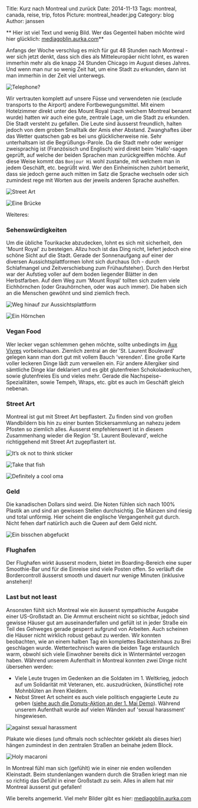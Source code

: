 Title: Kurz nach Montreal und zurück 
Date: 2014-11-13
Tags: montreal, canada, reise, trip, fotos 
Picture: montreal_header.jpg
Category: blog
Author: janssen

** Hier ist viel Text und wenig Bild. Wer das Gegenteil haben möchte wird hier glücklich: [mediagoblin.aurka.com](http://mediagoblin.aurka.com/mediagoblin/mg.fcgi/u/janssen/collection/09-12-november-2014-in-montreal/ "mediagoblin.aurka.com")**

Anfangs der Woche verschlug es mich für gut 48 Stunden nach Montreal - wer sich jetzt denkt, dass sich dies als Mitteleuropäer nicht lohnt, es waren immerhin mehr als die knapp 24 Stunden Chicago im August dieses Jahres. Und wenn man nur so wenig Zeit hat, um eine Stadt zu erkunden, dann ist man immerhin in der Zeit viel unterwegs.

![Telephone?](http://mediagoblin.aurka.com/mgoblin_media/media_entries/609/ABC9531.medium.jpg)

Wir vertrauten komplett auf unsere Füsse und verwendeten nie (exclude transports to the Airport) andere Fortbewegungsmittel. Mit einem Hotelzimmer direkt unter des Mount Royal (nach welchem Montreal benannt wurde) hatten wir auch eine gute, zentrale Lage, um die Stadt zu erkunden. Die Stadt versteht zu gefallen. Die Leute sind äusserst freundlich, halten jedoch von dem groben Smalltalk der Amis eher Abstand. Zwanghaftes über das Wetter quatschen gab es bei uns glücklicherweise nie. Sehr unterhaltsam ist die Begrüßungs-Parole. Da die Stadt mehr oder weniger zweisprachig ist (Französisch und Englisch) wird direkt beim 'Hallo'-sagen geprüft, auf welche der beiden Sprachen man zurückgreiffen möchte. Auf diese Weise kommt das `Bonjour Hi` wohl zustande, mit welchem man in jedem Geschäft, etc. begrüßt wird. Wer den Einheimischen zuhört bemerkt, dass sie jedoch gerne auch mitten im Satz die Sprache wechseln oder sich zumindest rege mit Worten aus der jeweils anderen Sprache aushelfen.

![Street Art](http://mediagoblin.aurka.com/mgoblin_media/media_entries/589/ABC9385.medium.jpg)

![Eine Brücke](http://mediagoblin.aurka.com/mgoblin_media/media_entries/591/ABC9393.medium.jpg)


Weiteres:


### Sehenswürdigkeiten

Um die übliche Tourikacke abzudecken, lohnt es sich mit sicherheit, den 'Mount Royal' zu besteigen. Allzu hoch ist das Ding nicht, liefert jedoch eine schöne Sicht auf die Stadt. Gerade der Sonnenaufgang auf einer der diversen Aussichtsplattformen lohnt sich durchaus (Ich - durch Schlafmangel und Zeitverschiebung zum Frühaufsteher). Durch den Herbst war der Aufstieg voller auf dem boden liegender Blätter in den Herbstfarben. Auf dem Weg zum 'Mount Royal' tollten sich zudem viele Eichhörnchen (oder Grauhörnchen, oder was auch immer). Die haben sich an die Menschen gewöhnt und sind ziemlich frech.

![Weg hinauf zur Aussichtsplattform](http://mediagoblin.aurka.com/mgoblin_media/media_entries/579/ABC9327.medium.jpg)

![Ein Hörnchen](http://mediagoblin.aurka.com/mgoblin_media/media_entries/578/ABC9316.medium.jpg)

### Vegan Food

Wer lecker vegan schlemmen gehen möchte, sollte unbedingts im [Aux Vivres](https://auxvivres.com/en/) vorbeischauen. Ziemlich zentral an der 'St. Laurent Boulevard' gelegen kann man dort gut mit vollem Bauch 'verenden'. Eine große Karte voller leckeren Dinge lädt zum verweilen ein. Für andere Allergiker sind sämtliche Dinge klar deklariert und es gibt glutenfreien Schokoladenkuchen, sowie glutenfreies Eis und vieles mehr. Gerade die Nachspeise-Spezialitäten, sowie Tempeh, Wraps, etc. gibt es auch im Geschäft gleich nebenan.

### Street Art

Montreal ist gut mit Street Art bepflastert. Zu finden sind von großen Wandbildern bis hin zu einer bunten Stickersammlung an nahezu jedem Pfosten so ziemlich alles. Äusserst empfehlenswert ist in diesem Zusammenhang wieder die Region 'St. Laurent Boulevard', welche richtiggehend mit Street Art zugepflastert ist. 

![It’s ok not to think sticker](http://mediagoblin.aurka.com/mgoblin_media/media_entries/597/ABC9465.medium.jpg)

![Take that fish](http://mediagoblin.aurka.com/mgoblin_media/media_entries/603/ABC9488.medium.jpg)

![Definitely a cool oma](http://mediagoblin.aurka.com/mgoblin_media/media_entries/606/ABC9504.medium.jpg)

### Geld

Die kanadischen Dollars sind weird. Die Noten fühlen sich nach 100% Plastik an und sind an gewissen Stellen durchsichtig. Die Münzen sind riesig und total unförmig. Hier scheint die englische Vergangenheit gut durch. Nicht fehen darf natürlich auch die Queen auf dem Geld nicht. 

![Ein bisschen abgefuckt](http://mediagoblin.aurka.com/mgoblin_media/media_entries/605/ABC9498.medium.jpg)

### Flughafen

Der Flughafen wirkt äusserst modern, bietet im Boarding-Bereich eine super Smoothie-Bar und für die Einreise sind viele Posten offen. So verläuft die Bordercontroll äusserst smooth und dauert nur wenige Minuten (inklusive anstehen)!

### Last but not least

Ansonsten fühlt sich Montreal wie ein äusserst sympathische Ausgabe einer US-Großstadt an. Die Armmut erscheint nicht so sichtbar, jedoch sind gewisse Häuser gut am auseinanderfallen und gefült ist in jeder Straße ein Teil des Gehweges gerade gesperrt aufgrund von Arbeiten. Auch scheinen die Häuser nicht wirklich robust gebaut zu werden. Wir konnten beobachten, wie an einem halben Tag ein komplettes Backsteinhaus zu Brei geschlagen wurde. Wettertechnisch waren die beiden Tage erstaunlich warm, obwohl sich viele Einwohner bereits dick in Wintermäntel verzogen haben. Während unserem Aufenthalt in Montreal konnten zwei Dinge nicht übersehen werden:

- Viele Leute trugen im Gedenken an die Soldaten im 1. Weltkrieg, jedoch auf um Solidarität mit Veteranen, etc. auszudrücken, (künstliche) rote Mohnblüten an ihren Kleidern.
- Nebst Street Art scheint es auch viele politisch engagierte Leute zu geben ([siehe auch die Donuts-Aktion an der 1. Mai Demo](http://news.nationalpost.com/2012/05/02/montreal-may-day-anti-capitalism-march-sees-protesters-use-black-bloc-anarchist-tactics/)). Während unserem Aufenthalt wurde auf vielen Wänden auf 'sexual harassment' hingewiesen.

![against sexual harassment](http://mediagoblin.aurka.com/mgoblin_media/media_entries/598/ABC9469.medium.jpg)

Plakate wie dieses (und oftmals noch schlechter geklebt als dieses hier) hängen zumindest in den zentralen Straßen an beinahe jedem Block. 


![Holy macaroni](http://mediagoblin.aurka.com/mgoblin_media/media_entries/629/ABC9667.medium.jpg)

In Montreal fühl man sich (gefühlt) wie in einer nie enden wollenden Kleinstadt. Beim stundenlangen wandern durch die Straßen kriegt man nie so richtig das Gefühl in einer Großstadt zu sein. Alles in allem hat mir Montreal äusserst gut gefallen!

Wie bereits angemerkt. Viel mehr Bilder gibt es hier: [mediagoblin.aurka.com](http://mediagoblin.aurka.com/mediagoblin/mg.fcgi/u/janssen/collection/09-12-november-2014-in-montreal/ "mediagoblin.aurka.com")


